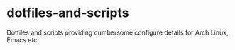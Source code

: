 # dotfiles-and-scripts
Dotfiles and scripts providing cumbersome configure details for Arch Linux, Emacs etc. 
